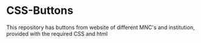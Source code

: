 # CSS-Buttons
This repository has buttons from website of different MNC's and institution, provided with the required CSS and html
